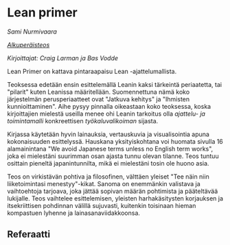 # Lean primer

_Sami Nurmivaara_

_[Alkuperäisteos](http://www.leanprimer.com/downloads/lean_primer.pdf)_

_Kirjoittajat: Craig Larman ja Bas Vodde_

Lean Primer on kattava pintaraapaisu Lean -ajattelumallista.

Teoksessa edetään ensin esittelemällä Leanin kaksi tärkeintä periaatetta, tai "pilarit" kuten Leanissa määritellään. Suomennettuna nämä koko järjestelmän perusperiaatteet ovat "Jatkuva kehitys" ja "Ihmisten kunnioittaminen". Aihe pysyy pinnalla oikeastaan koko teoksessa, koska kirjoittajien mielestä useilla menee ohi Leanin tarkoitus olla *ajattelu- ja toimintamalli* konkreettisen *työkaluvalikoiman* sijasta.

Kirjassa käytetään hyvin lainauksia, vertauskuvia ja visualisointia apuna kokonaisuuden esittelyssä. Hauskana yksityiskohtana voi huomata sivulla 16 alamainintana "We avoid Japanese terms unless no English term works", joka ei mielestäni suurimman osan ajasta tunnu olevan tilanne. Teos tuntuu osittain pieneltä japanintunnilta, mikä ei mielestäni tosin ole huono asia.

Teos on virkistävän pohtiva ja filosofinen, välttäen yleiset "Tee näin niin liiketoimintasi menestyy"-kikat. Sanoma on enemmänkin valistava ja vaihtoehtoja tarjoava, joka jättää sopivan määrän pohtimista ja pääteltävää lukijalle. Teos vaihtelee esittelemisen, yleisten harhakäsitysten korjauksen ja itsekriittisen pohdinnan välillä sujuvasti, kuitenkin toisinaan hieman kompastuen lyhenne ja lainasanaviidakkoonsa.

## Referaatti

<to-do>
